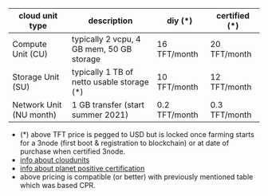 

| cloud unit type         | description                                | diy  (*)      | certified (*) |
| ----------------------- | ------------------------------------------ | ------------- | ------------- |
| Compute Unit (CU)       | typically 2 vcpu, 4 GB mem, 50 GB storage  | 16 TFT/month  | 20 TFT/month  |
| Storage Unit (SU)       | typically 1 TB of netto usable storage (*) | 10 TFT/month  | 12 TFT/month  |
| Network Unit (NU month) | 1 GB transfer  (start summer 2021)         | 0.2 TFT/month | 0.3 TFT/month |

- (*) above TFT price is pegged to USD but is locked once farming starts for a 3node (first boot & registration to blockchain) or at date of purchase when certified 3node.
- [info about cloudunits](cloudunits)
- [info about planet positive certification](certified_farming)
- above pricing is compatible (or better) with previously mentioned table which was based CPR.
